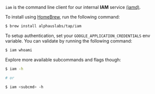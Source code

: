 `iam` is the command line client for our internal **IAM** service [(iamd)](https://github.com/mobingilabs/ouchan/tree/master/cloudrun/iamd).

To install using [HomeBrew](https://brew.sh/), run the following command:

```bash
$ brew install alphauslabs/tap/iam
```

To setup authentication, set your `GOOGLE_APPLICATION_CREDENTIALS` env variable. You can validate by running the following command:

```bash
$ iam whoami
```

Explore more available subcommands and flags though:

```bash
$ iam -h

# or

$ iam <subcmd> -h
```
